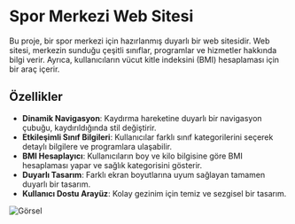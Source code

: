 ﻿# Spor Merkezi Web Sitesi

Bu proje, bir spor merkezi için hazırlanmış duyarlı bir web sitesidir. Web sitesi, merkezin sunduğu çeşitli sınıflar, programlar ve hizmetler hakkında bilgi verir. Ayrıca, kullanıcıların vücut kitle indeksini (BMI) hesaplaması için bir araç içerir.

## Özellikler

- **Dinamik Navigasyon**: Kaydırma hareketine duyarlı bir navigasyon çubuğu, kaydırıldığında stil değiştirir.
- **Etkileşimli Sınıf Bilgileri**: Kullanıcılar farklı sınıf kategorilerini seçerek detaylı bilgilere ve programlara ulaşabilir.
- **BMI Hesaplayıcı**: Kullanıcıların boy ve kilo bilgisine göre BMI hesaplaması yapar ve sağlık kategorisini gösterir.
- **Duyarlı Tasarım**: Farklı ekran boyutlarına uyum sağlayan tamamen duyarlı bir tasarım.
- **Kullanıcı Dostu Arayüz**: Kolay gezinim için temiz ve sezgisel bir tasarım.

![Görsel](https://github.com/user-attachments/assets/a09889a4-a852-4117-a8a5-e6a84b32db59)
